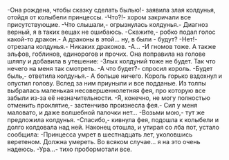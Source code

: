   -Она рождена, чтобы сказку сделать былью!- заявила злая колдунья, отойдя от колыбели принцессы.
-Что?!- хором закричали все присутствующие.
-Что слышали,- огрызнулась колдунья.- Диагноз верный, я в таких вещах не ошибаюсь.
-Скажите,- робко подал голос какой-то дракон.- А драконы в этой... ну, в были - будут?
-Нет!- отрезала колдунья.- Никаких драконов.
-А...
-И гномов тоже. А также эльфов, гоблинов, единорогов и прочих.
Она поправила на голове шляпу и добавила в утешение:
-Злых колдуний тоже не будет. Так что нечего на меня так смотреть.
-А что будет?- спросил король.
-Будет быль,- ответила колдунья.- А больше ничего.
Король горько вздохнул и опустил голову. Вслед за ним приуныли и все подданые.
Из толпы выбралась маленькая несовершеннолетняя фея, про которую все забыли из-за её незначительности.
-Я, конечно, не могу полностью отменить проклятие,- застенчиво произнесла фея.- Сил у меня маловато, и даже волшебной палочки нет...
-Возьми мою,- тут же предложила колдунья.
-Спасибо,- кивнула фея, подошла к колыбели и долго колдовала над ней. Наконец отошла, и утирая со лба пот, устало сообщила:
-Принцесса умрет в шестнадцать лет, уколовшись веретеном. Должна умереть. Во всяком случае... я на это очень надеюсь.
-Ура...- тихо пробормотали все.    